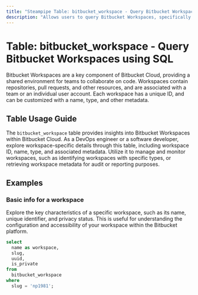 ```yaml
---
title: "Steampipe Table: bitbucket_workspace - Query Bitbucket Workspaces using SQL"
description: "Allows users to query Bitbucket Workspaces, specifically the workspace details including the workspace ID, name, type, and associated metadata."
---
```


# Table: bitbucket_workspace - Query Bitbucket Workspaces using SQL

Bitbucket Workspaces are a key component of Bitbucket Cloud, providing a shared environment for teams to collaborate on code. Workspaces contain repositories, pull requests, and other resources, and are associated with a team or an individual user account. Each workspace has a unique ID, and can be customized with a name, type, and other metadata.

## Table Usage Guide

The `bitbucket_workspace` table provides insights into Bitbucket Workspaces within Bitbucket Cloud. As a DevOps engineer or a software developer, explore workspace-specific details through this table, including workspace ID, name, type, and associated metadata. Utilize it to manage and monitor workspaces, such as identifying workspaces with specific types, or retrieving workspace metadata for audit or reporting purposes.

## Examples

### Basic info for a workspace
Explore the key characteristics of a specific workspace, such as its name, unique identifier, and privacy status. This is useful for understanding the configuration and accessibility of your workspace within the Bitbucket platform.

```sql
select
  name as workspace,
  slug,
  uuid,
  is_private
from
  bitbucket_workspace
where
  slug = 'np1981';
```